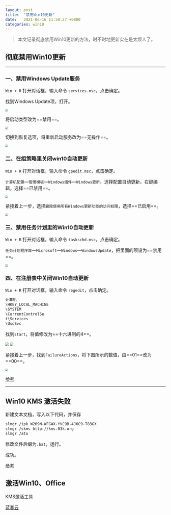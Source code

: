 ```yaml
---
layout: post
title:  "禁用Win10更新"
date:   2021-06-16 11:50:27 +0800
categories: win10
---
```




> 本文记录彻底禁用Win10更新的方法，时不时地更新实在是太烦人了。

## 彻底禁用Win10更新

---

### 一、禁用Windows Update服务

`Win + R` 打开对话框，输入命令 `services.msc`，点击确定。

找到Windows Update项，打开。

<img src="https://gitee.com/luckyfor7/images/raw/master/img/Snipaste_2021-06-13_18-55-21.png" style="zoom:50%;" />

将启动类型改为==禁用==。

<img src="https://gitee.com/luckyfor7/images/raw/master/img/Snipaste_2021-06-13_18-56-03.png" style="zoom:50%;" />

切换到恢复选项，将重新启动服务改为==无操作==。

<img src="https://gitee.com/luckyfor7/images/raw/master/img/Snipaste_2021-06-13_18-56-49.png" style="zoom:50%;" />



### 二、在组策略里关闭win10自动更新

`Win + R` 打开对话框，输入命令 `gpedit.msc`，点击确定。

`计算机配置`—`管理模板`—`Windows组件`—`Windows更新`，选择配置自动更新，右键编辑，选择==已禁用==。

<img src="https://gitee.com/luckyfor7/images/raw/master/img/Snipaste_2021-06-13_19-04-40.png" style="zoom:50%;" />

紧接着上一步，选择`删除使用所有Windows更新功能的访问权限`，选择==已启用==。

<img src="https://gitee.com/luckyfor7/images/raw/master/img/Snipaste_2021-06-13_19-07-57.png" style="zoom:50%;" />



### 三、禁用任务计划里的Win10自动更新

`Win + R` 打开对话框，输入命令 `taskschd.msc`，点击确定。

`任务计划程序库`—`Microsoft`—`Windows`—`WindowsUpdate`，把里面的项设为==禁用==。

<img src="https://gitee.com/luckyfor7/images/raw/master/img/Snipaste_2021-06-13_19-33-15.png" style="zoom:50%;" />



### 四、在注册表中关闭Win10自动更新

`Win + R` 打开对话框，输入命令 `regedit`，点击确定。

```bash
计算机
\HKEY_LOCAL_MACHINE
\SYSTEM
\CurrentControlSe
t\Services
\UsoSvc
```

找到`start`，将值修改为==十六进制的4==。

<img src="https://gitee.com/luckyfor7/images/raw/master/img/Snipaste_2021-06-13_19-16-22.png" style="zoom:67%;" />

<img src="https://gitee.com/luckyfor7/images/raw/master/img/Snipaste_2021-06-13_19-16-53.png" style="zoom: 67%;" />

紧接着上一步，找到`FailureActions`，将下图所示的数值，由==01==改为==00==。

<img src="https://gitee.com/luckyfor7/images/raw/master/img/Snipaste_2021-06-13_19-19-52.png" style="zoom:50%;" />



[参考](http://www.dnpz.net/diannaozhishi/4870.html)



---



## Win10 KMS 激活失败

新建文本文档，写入以下代码，并保存

```bash
slmgr /ipk W269N-WFGWX-YVC9B-4J6C9-T83GX 
slmgr /skms http://kms.03k.org 
slmgr /ato
```

修改文件后缀为`.bat`，运行。

成功。

[参考](https://zhuanlan.zhihu.com/p/304478487)

## 激活Win10、Office

KMS激活工具

[蓝奏云](https://wwa.lanzoui.com/iwfdHq8z4oh)
